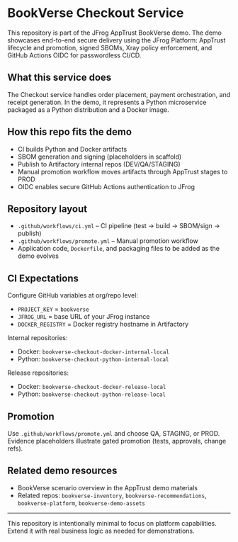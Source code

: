 # BookVerse Checkout Service

This repository is part of the JFrog AppTrust BookVerse demo. The demo showcases end-to-end secure delivery using the JFrog Platform: AppTrust lifecycle and promotion, signed SBOMs, Xray policy enforcement, and GitHub Actions OIDC for passwordless CI/CD.

## What this service does
The Checkout service handles order placement, payment orchestration, and receipt generation. In the demo, it represents a Python microservice packaged as a Python distribution and a Docker image.

## How this repo fits the demo
- CI builds Python and Docker artifacts
- SBOM generation and signing (placeholders in scaffold)
- Publish to Artifactory internal repos (DEV/QA/STAGING)
- Manual promotion workflow moves artifacts through AppTrust stages to PROD
- OIDC enables secure GitHub Actions authentication to JFrog

## Repository layout
- `.github/workflows/ci.yml` – CI pipeline (test → build → SBOM/sign → publish)
- `.github/workflows/promote.yml` – Manual promotion workflow
- Application code, `Dockerfile`, and packaging files to be added as the demo evolves

## CI Expectations
Configure GitHub variables at org/repo level:
- `PROJECT_KEY` = `bookverse`
- `JFROG_URL` = base URL of your JFrog instance
- `DOCKER_REGISTRY` = Docker registry hostname in Artifactory

Internal repositories:
- Docker: `bookverse-checkout-docker-internal-local`
- Python: `bookverse-checkout-python-internal-local`

Release repositories:
- Docker: `bookverse-checkout-docker-release-local`
- Python: `bookverse-checkout-python-release-local`

## Promotion
Use `.github/workflows/promote.yml` and choose QA, STAGING, or PROD. Evidence placeholders illustrate gated promotion (tests, approvals, change refs).

## Related demo resources
- BookVerse scenario overview in the AppTrust demo materials
- Related repos: `bookverse-inventory`, `bookverse-recommendations`, `bookverse-platform`, `bookverse-demo-assets`

---
This repository is intentionally minimal to focus on platform capabilities. Extend it with real business logic as needed for demonstrations.